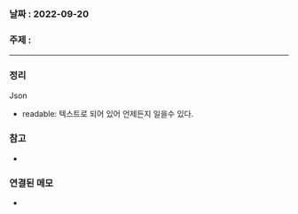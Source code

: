 ### 날짜 : 2022-09-20
### 주제 : 
----
### 정리
Json 
- readable: 텍스트로 되어 있어 언제든지 일을수 있다.


### 참고
- 

### 연결된 메모
- 